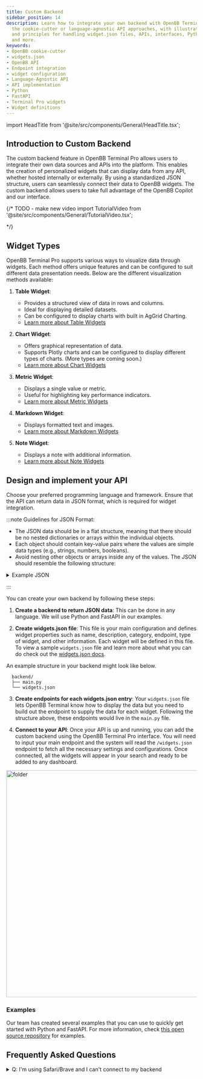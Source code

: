```yaml
---
title: Custom Backend
sidebar_position: 14
description: Learn how to integrate your own backend with OpenBB Terminal Pro using
  the cookie-cutter or language-agnostic API approaches, with illustrative guides
  and principles for handling widget.json files, APIs, interfaces, Python, FastAPI
  and more.
keywords:
- OpenBB cookie-cutter
- widgets.json
- OpenBB API
- Endpoint integration
- widget configuration
- Language-Agnostic API
- API implementation
- Python
- FastAPI
- Terminal Pro widgets
- Widget definitions
---
```


import HeadTitle from '@site/src/components/General/HeadTitle.tsx';

<HeadTitle title="Custom backend | OpenBB Terminal Pro Docs" />

## Introduction to Custom Backend

The custom backend feature in OpenBB Terminal Pro allows users to integrate their own data sources and APIs into the platform. This enables the creation of personalized widgets that can display data from any API, whether hosted internally or externally. By using a standardized JSON structure, users can seamlessly connect their data to OpenBB widgets. The custom backend allows users to take full advantage of the OpenBB Copilot and our interface.

{/* TODO - make new video
import TutorialVideo from '@site/src/components/General/TutorialVideo.tsx';

<TutorialVideo
  youtubeLink="https://www.youtube.com/embed/bkhtgp48MZc?si=kvrq1HgtUIFmhgyX"
  videoLegend="Short introduction to integrating your own backend"
/>
*/}

## Widget Types

OpenBB Terminal Pro supports various ways to visualize data through widgets. Each method offers unique features and can be configured to suit different data presentation needs. Below are the different visualization methods available:

1. **Table Widget**:
   - Provides a structured view of data in rows and columns.
   - Ideal for displaying detailed datasets.
   - Can be configured to display charts with built in AgGrid Charting.
   - [Learn more about Table Widgets](./table.md)

2. **Chart Widget**:
   - Offers graphical representation of data.
   - Supports Plotly charts and can be configured to display different types of charts. (More types are coming soon.)
   - [Learn more about Chart Widgets](./chart.md)

3. **Metric Widget**:
   - Displays a single value or metric.
   - Useful for highlighting key performance indicators.
   - [Learn more about Metric Widgets](./metric.md)

4. **Markdown Widget**:
   - Displays formatted text and images.
   - [Learn more about Markdown Widgets](./markdown.md)

5. **Note Widget**:
   - Displays a note with additional information.
   - [Learn more about Note Widgets](./note.md)

## Design and implement your API

Choose your preferred programming language and framework. Ensure that the API can return data in JSON format, which is required for widget integration.

:::note
Guidelines for JSON Format:

- The JSON data should be in a flat structure, meaning that there should be no nested dictionaries or arrays within the individual objects.
- Each object should contain key-value pairs where the values are simple data types (e.g., strings, numbers, booleans).
- Avoid nesting other objects or arrays inside any of the values.
The JSON should resemble the following structure:

<details>
<summary mdxType="summary">Example JSON</summary>

```json
[
  {
    "title": "To Kill a Mockingbird",
    "author": "Harper Lee",
    "year": 1960,
    "genre": "Fiction"
  },
  {
    "title": "1984",
    "author": "George Orwell",
    "year": 1949,
    "genre": "Dystopian"
  },
  {
    "title": "The Great Gatsby",
    "author": "F. Scott Fitzgerald",
    "year": 1925,
    "genre": "Classic"
  }
]
```

</details>

:::

You can create your own backend by following these steps:

1. **Create a backend to return JSON data**: This can be done in any language. We will use Python and FastAPI in our examples.

2. **Create widgets.json file**: This file is your main configuration and defines widget properties such as name, description, category, endpoint, type of widget, and other information. Each widget will be defined in this file. To view a sample `widgets.json` file and learn more about what you can do check out the [widgets.json docs](/terminal/custom-backend/widgets.json).

An example structure in your backend might look like below.

```text
  backend/
  ├── main.py
  └── widgets.json
```

3. **Create endpoints for each widgets.json entry**: Your `widgets.json` file lets OpenBB Terminal know how to display the data but you need to build out the endpoint to supply the data for each widget. Following the structure above, these endpoints would live in the `main.py` file.

4. **Connect to your API**: Once your API is up and running, you can add the custom backend using the OpenBB Terminal Pro interface. You will need to input your main endpoint and the system will read the `/widgets.json` endpoint to fetch all the necessary settings and configurations. Once connected, all the widgets will appear in your search and ready to be added to any dashboard.

<div style={{display: 'flex', justifyContent: 'center'}}>
  <img className="pro-border-gradient" width="600" alt="folder" src="https://openbb-web-assets.s3.amazonaws.com/docs/launch_oct_24/backend.png" />
</div>

### Examples

Our team has created several examples that you can use to quickly get started with Python and FastAPI. For more information, check [this open source repository](https://github.com/OpenBB-finance/backend-for-terminal-pro/tree/main) for examples.


## Frequently Asked Questions

<details>
<summary mdxType="summary">Q: I'm using Safari/Brave and I can't connect to my backend</summary>

A: OpenBB Platform API Over HTTPS

To run the API over the HTTPS protocol, you must first create a self-signed certificate and the associated key. After steps 1 & 2 above, you can generate the files by entering this to the command line:

```sh
openssl req -x509 -days 3650 -out localhost.crt -keyout localhost.key   -newkey rsa:4096 -nodes -sha256   -subj '/CN=localhost' -extensions EXT -config <( \
   printf "[dn]\nCN=localhost\n[req]\ndistinguished_name = dn\n[EXT]\nsubjectAltName=DNS:localhost\nkeyUsage=digitalSignature\nextendedKeyUsage=serverAuth")
```

Two files will be created, in the current working directory, that are passed as keyword arguments to the `openbb-api` entry point.

```sh
openbb-api --ssl_keyfile localhost.key --ssl_certfile localhost.crt
```

**Note**: Adjust the command to include the full path to the file if the current working directory is not where they are located.


The certificate - `localhost.crt` - will need to be added to system's trust store. The process for this will depend on the operating system and the user account privilege.

A quick solution is to visit the server's URL, show the details of the warning, and choose to continue anyways.

Contact the system administrator if you are using a work device and require additional permissions to complete the configuration.

![This Connection Is Not Private](https://in.norton.com/content/dam/blogs/images/norton/am/this_connection_not_is_private.png)

</details>